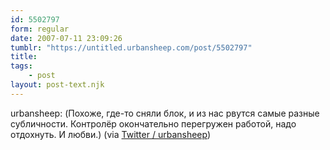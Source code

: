 ```yaml
---
id: 5502797
form: regular
date: 2007-07-11 23:09:26
tumblr: "https://untitled.urbansheep.com/post/5502797"
title:
tags:
    - post
layout: post-text.njk
---
```


<p>urbansheep: (Похоже, где-то сняли блок, и из нас рвутся самые разные субличности. Контролёр окончательно перегружен работой, надо отдохнуть. И любви.) (via <a href="http://twitter.com/urbansheep/statuses/145299472">Twitter / urbansheep</a>)</p>

